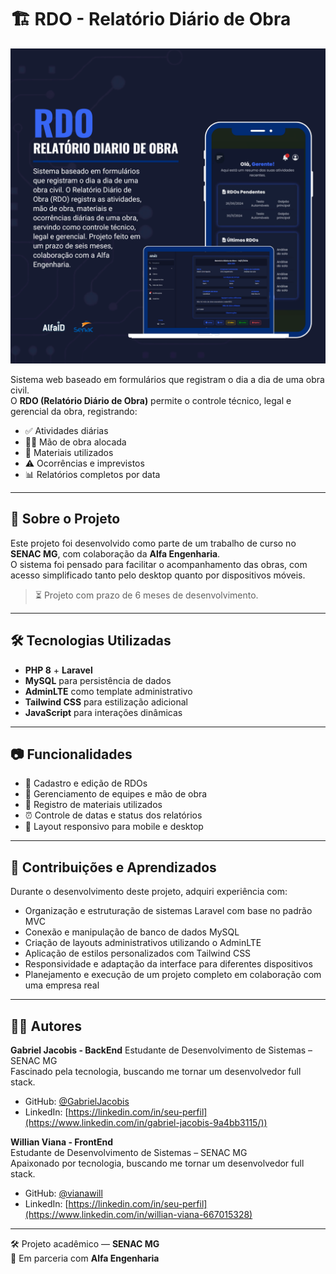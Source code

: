 # 🏗️ RDO - Relatório Diário de Obra

![Capa do projeto](./RDO_AlfaID_card.png)

Sistema web baseado em formulários que registram o dia a dia de uma obra civil.  
O **RDO (Relatório Diário de Obra)** permite o controle técnico, legal e gerencial da obra, registrando:

- ✅ Atividades diárias  
- 👷‍♂️ Mão de obra alocada  
- 🧱 Materiais utilizados  
- ⚠️ Ocorrências e imprevistos  
- 📊 Relatórios completos por data

---

## 🚀 Sobre o Projeto

Este projeto foi desenvolvido como parte de um trabalho de curso no **SENAC MG**, com colaboração da **Alfa Engenharia**.  
O sistema foi pensado para facilitar o acompanhamento das obras, com acesso simplificado tanto pelo desktop quanto por dispositivos móveis.

> ⏳ Projeto com prazo de 6 meses de desenvolvimento.

---

## 🛠️ Tecnologias Utilizadas

- **PHP 8** + **Laravel**
- **MySQL** para persistência de dados
- **AdminLTE** como template administrativo
- **Tailwind CSS** para estilização adicional
- **JavaScript** para interações dinâmicas

---

## 📷 Funcionalidades

- 📝 Cadastro e edição de RDOs  
- 👷 Gerenciamento de equipes e mão de obra  
- 🧾 Registro de materiais utilizados  
- ⏰ Controle de datas e status dos relatórios  
- 📱 Layout responsivo para mobile e desktop

---

## 🧠 Contribuições e Aprendizados

Durante o desenvolvimento deste projeto, adquiri experiência com:

- Organização e estruturação de sistemas Laravel com base no padrão MVC  
- Conexão e manipulação de banco de dados MySQL  
- Criação de layouts administrativos utilizando o AdminLTE  
- Aplicação de estilos personalizados com Tailwind CSS  
- Responsividade e adaptação da interface para diferentes dispositivos  
- Planejamento e execução de um projeto completo em colaboração com uma empresa real  

---

## 👨‍💻 Autores

**Gabriel Jacobis - BackEnd** 
Estudante de Desenvolvimento de Sistemas – SENAC MG  
Fascinado pela tecnologia, buscando me tornar um desenvolvedor full stack.

- GitHub: [@GabrielJacobis](https://github.com/GabrielJacobis)
- LinkedIn: [https://linkedin.com/in/seu-perfil](https://www.linkedin.com/in/gabriel-jacobis-9a4bb3115/))

**Willian Viana - FrontEnd**  
Estudante de Desenvolvimento de Sistemas – SENAC MG  
Apaixonado por tecnologia, buscando me tornar um desenvolvedor full stack.

- GitHub: [@vianawill](https://github.com/vianawill)  
- LinkedIn: [https://linkedin.com/in/seu-perfil](https://www.linkedin.com/in/willian-viana-667015328)


---

🛠 Projeto acadêmico — **SENAC MG**  
🤝 Em parceria com **Alfa Engenharia**
